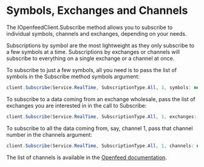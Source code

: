 # Symbols, Exchanges and Channels

The IOpenfeedClient.Subscribe method allows you to subscribe to individual symbols, channels and exchanges, depending on your needs.

Subscriptions by symbol are the most lightweight as they only subscribe to a few symbols at a time. Subscriptions by exchanges or channels will subscribe to everything on a single exchange or a channel at once.

To subscribe to just a few symbols, all you need is to pass the list of symbols in the Subscribe method symbols argument:

```C#
client.Subscribe(Service.RealTime, SubscriptionType.All, 1, symbols: new[] { "MSFT", "GOOG" });
```

To subscribe to a data coming from an exchange wholesale, pass the list of exchanges you are interested in in the call to Subscribe:

```C#
client.Subscribe(Service.RealTime, SubscriptionType.All, 1, exchanges: new[] { "CME" });
```

To subscribe to all the data coming from, say, channel 1, pass that channel number in the channels argument:

```C#
client.Subscribe(Service.RealTime, SubscriptionType.All, 1, channels: new[] { 1 });
```

The list of channels is available in the [Openfeed documentation](https://openfeed-org.github.io/documentation/#channels-and-feeds).